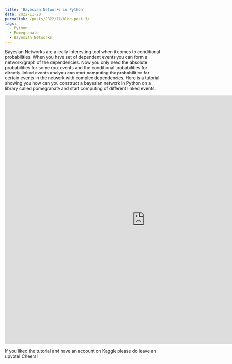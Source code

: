 ```yaml
---
title: 'Bayesian Networks in Python'
date: 2022-11-20
permalink: /posts/2022/11/blog-post-3/
tags:
  - Python
  - Pomegranate
  - Bayesian Networks
---
```


Bayesian Networks are a really interesting tool when it comes to conditional probabilities. When you have set of dependent events you can form a network/graph of the dependencies. Now you only need the absolute probabilities for some root events and the conditional probabilities for directly linked events and you can start computing the probabilities for certain events in the network with complex dependencies. Here is a tutorial showing you how can you construct a bayesian network in Python on a library called pomegranate and start computing of different linked events.

<iframe src="https://www.kaggle.com/embed/dhruvdeshmukh/constructing-the-bayesian-networks-in-python?kernelSessionId=135567339" height="800" width="900" style="margin: 0 auto; max-width: 950px;" frameborder="0" scrolling="auto" title="Constructing the Bayesian Networks in Python"></iframe>

If you liked the tutorial and have an account on Kaggle please do leave an upvote! Cheers!